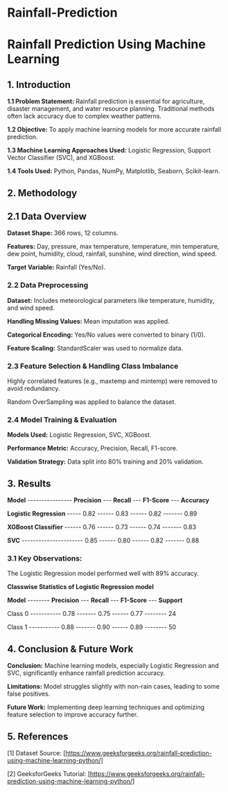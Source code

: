 # Rainfall-Prediction
# Rainfall Prediction Using Machine Learning
## 1. Introduction

**1.1 Problem Statement:** Rainfall prediction is essential for agriculture, disaster management, and water resource planning. Traditional methods often lack accuracy due to complex weather patterns.

**1.2 Objective:** To apply machine learning models for more accurate rainfall prediction.

**1.3 Machine Learning Approaches Used:** Logistic Regression, Support Vector Classifier (SVC), and XGBoost.

**1.4 Tools Used:** Python, Pandas, NumPy, Matplotlib, Seaborn, Scikit-learn.

## 2. Methodology

## 2.1 Data Overview
**Dataset Shape:** 366 rows, 12 columns.

**Features:** Day, pressure, max temperature, temperature, min temperature, dew point, humidity, cloud, rainfall, sunshine, wind direction, wind speed.

**Target Variable:** Rainfall (Yes/No).

### 2.2 Data Preprocessing

**Dataset:** Includes meteorological parameters like temperature, humidity, and wind speed.

**Handling Missing Values:** Mean imputation was applied.

**Categorical Encoding:** Yes/No values were converted to binary (1/0).

**Feature Scaling:** StandardScaler was used to normalize data.

### 2.3 Feature Selection & Handling Class Imbalance

Highly correlated features (e.g., maxtemp and mintemp) were removed to avoid redundancy.

Random OverSampling was applied to balance the dataset.

### 2.4 Model Training & Evaluation

**Models Used:** Logistic Regression, SVC, XGBoost.

**Performance Metric:** Accuracy, Precision, Recall, F1-score.

**Validation Strategy:** Data split into 80% training and 20% validation.

## 3. Results

**Model** ---------------- **Precision** --- **Recall** --- **F1-Score** --- **Accuracy**

**Logistic Regression** ----- 0.82 ------ 0.83 ------ 0.82 ------- 0.89

**XGBoost Classifier** ------ 0.76 ------ 0.73 ------ 0.74 ------- 0.83

**SVC**	---------------------- 0.85 ------ 0.80 ------ 0.82 ------- 0.88

### 3.1 Key Observations:

The Logistic Regression model performed well with 89% accuracy.

**Classwise Statistics of Logistic Regression model**

**Model** -------- **Precision** --- **Recall** ---	**F1-Score** --- **Support**

Class 0	 ----------- 0.78	------- 0.75 ------ 0.77 -------- 24

Class 1 ----------- 0.88 ------- 0.90 ------ 0.89 -------- 50

## 4. Conclusion & Future Work

**Conclusion:** Machine learning models, especially Logistic Regression and SVC, significantly enhance rainfall prediction accuracy.

**Limitations:** Model struggles slightly with non-rain cases, leading to some false positives.

**Future Work:** Implementing deep learning techniques and optimizing feature selection to improve accuracy further.

## 5. References
[1] Dataset Source: [https://www.geeksforgeeks.org/rainfall-prediction-using-machine-learning-python/]

[2] GeeksforGeeks Tutorial: [https://www.geeksforgeeks.org/rainfall-prediction-using-machine-learning-python/]
